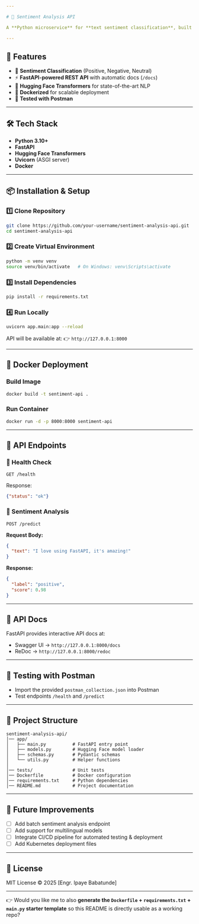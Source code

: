 ```yaml
---

# 🐍 Sentiment Analysis API

A **Python microservice** for **text sentiment classification**, built with **FastAPI** and powered by **Hugging Face Transformers**. The service is containerized with **Docker** for easy deployment and tested with **Postman**.

---
```


## 🚀 Features

* 🔎 **Sentiment Classification** (Positive, Negative, Neutral)
* ⚡ **FastAPI-powered REST API** with automatic docs (`/docs`)
* 🤗 **Hugging Face Transformers** for state-of-the-art NLP
* 🐳 **Dockerized** for scalable deployment
* 🧪 **Tested with Postman**

---

## 🛠️ Tech Stack

* **Python 3.10+**
* **FastAPI**
* **Hugging Face Transformers**
* **Uvicorn** (ASGI server)
* **Docker**

---

## 📦 Installation & Setup

### 1️⃣ Clone Repository

```bash
git clone https://github.com/your-username/sentiment-analysis-api.git
cd sentiment-analysis-api
```

### 2️⃣ Create Virtual Environment

```bash
python -m venv venv
source venv/bin/activate   # On Windows: venv\Scripts\activate
```

### 3️⃣ Install Dependencies

```bash
pip install -r requirements.txt
```

### 4️⃣ Run Locally

```bash
uvicorn app.main:app --reload
```

API will be available at:
👉 `http://127.0.0.1:8000`

---

## 🐳 Docker Deployment

### Build Image

```bash
docker build -t sentiment-api .
```

### Run Container

```bash
docker run -d -p 8000:8000 sentiment-api
```

---

## 📡 API Endpoints

### 🔹 Health Check

```http
GET /health
```

Response:

```json
{"status": "ok"}
```

### 🔹 Sentiment Analysis

```http
POST /predict
```

**Request Body:**

```json
{
  "text": "I love using FastAPI, it's amazing!"
}
```

**Response:**

```json
{
  "label": "positive",
  "score": 0.98
}
```

---

## 📖 API Docs

FastAPI provides interactive API docs at:

* Swagger UI → `http://127.0.0.1:8000/docs`
* ReDoc → `http://127.0.0.1:8000/redoc`

---

## 🧪 Testing with Postman

* Import the provided `postman_collection.json` into Postman
* Test endpoints `/health` and `/predict`

---

## 📂 Project Structure

```
sentiment-analysis-api/
│── app/
│   ├── main.py          # FastAPI entry point
│   ├── models.py        # Hugging Face model loader
│   ├── schemas.py       # Pydantic schemas
│   └── utils.py         # Helper functions
│
│── tests/               # Unit tests
│── Dockerfile           # Docker configuration
│── requirements.txt     # Python dependencies
│── README.md            # Project documentation
```

---

## 🚀 Future Improvements

* [ ] Add batch sentiment analysis endpoint
* [ ] Add support for multilingual models
* [ ] Integrate CI/CD pipeline for automated testing & deployment
* [ ] Add Kubernetes deployment files

---

## 📜 License

MIT License © 2025 \[Engr. Ipaye Babatunde]

---

👉 Would you like me to also **generate the `Dockerfile` + `requirements.txt` + `main.py` starter template** so this README is directly usable as a working repo?
